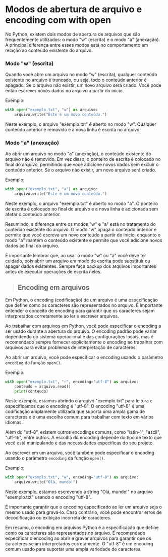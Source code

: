 # Modos de abertura de arquivo e encoding com with open

No Python, existem dois modos de abertura de arquivos que são frequentemente utilizados: o modo "w" (escrita) e o modo "a" (anexação). A principal diferença entre esses modos está no comportamento em relação ao conteúdo existente do arquivo.

### **Modo "w" (escrita)**

Quando você abre um arquivo no modo "w" (escrita), qualquer conteúdo existente no arquivo é truncado, ou seja, todo o conteúdo anterior é apagado. Se o arquivo não existir, um novo arquivo será criado. Você pode então escrever novos dados no arquivo a partir do início.

Exemplo:

```python
with open("exemplo.txt", "w") as arquivo:
    arquivo.write("Este é um novo conteúdo.")
```

Neste exemplo, o arquivo "exemplo.txt" é aberto no modo "w". Qualquer conteúdo anterior é removido e a nova linha é escrita no arquivo.

### **Modo "a" (anexação)**

Ao abrir um arquivo no modo "a" (anexação), o conteúdo existente do arquivo não é removido. Em vez disso, o ponteiro de escrita é colocado no final do arquivo, permitindo que você adicione novos dados sem excluir o conteúdo anterior. Se o arquivo não existir, um novo arquivo será criado.

Exemplo:

```python
with open("exemplo.txt", "a") as arquivo:
    arquivo.write("Este é um novo conteúdo.")
```

Neste exemplo, o arquivo "exemplo.txt" é aberto no modo "a". O ponteiro de escrita é colocado no final do arquivo e a nova linha é adicionada sem afetar o conteúdo anterior.

Resumindo, a diferença entre os modos "w" e "a" está no tratamento do conteúdo existente do arquivo. O modo "w" apaga o conteúdo anterior e permite que você escreva um novo conteúdo a partir do início, enquanto o modo "a" mantém o conteúdo existente e permite que você adicione novos dados ao final do arquivo.

É importante lembrar que, ao usar o modo "w" ou "a" você deve ter cuidado, pois abrir um arquivo em modo de escrita pode substituir ou apagar dados existentes. Sempre faça backup dos arquivos importantes antes de executar operações de escrita neles.

> ## **Encoding em arquivos**

Em Python, o encoding (codificação) de um arquivo é uma especificação que define como os caracteres são representados no arquivo. É importante entender o conceito de encoding para garantir que os caracteres sejam interpretados corretamente ao ler e escrever arquivos.

Ao trabalhar com arquivos em Python, você pode especificar o encoding a ser usado durante a abertura do arquivo. O encoding padrão pode variar dependendo do sistema operacional e das configurações locais, mas é recomendado sempre fornecer explicitamente o encoding ao trabalhar com arquivos para evitar problemas de interpretação de caracteres.

Ao abrir um arquivo, você pode especificar o encoding usando o parâmetro `encoding` da função `open()`.

Exemplo:

```python
with open("exemplo.txt", "r", encoding="utf-8") as arquivo:
    conteudo = arquivo.read()
    print(conteudo)
```

Neste exemplo, estamos abrindo o arquivo "exemplo.txt" para leitura e especificamos que o encoding é "utf-8". O encoding "utf-8" é uma codificação amplamente utilizada que suporta uma ampla gama de caracteres e é uma escolha comum para trabalhar com texto em vários idiomas.

Além do "utf-8", existem outros encodings comuns, como "latin-1", "ascii", "utf-16", entre outros. A escolha do encoding depende do tipo de texto que você está manipulando e das necessidades específicas do seu projeto.

Ao escrever em um arquivo, você também pode especificar o encoding usando o parâmetro `encoding` da função `open()`.

Exemplo:

```python
with open("exemplo.txt", "w", encoding="utf-8") as arquivo:
    arquivo.write("Olá, mundo!")
```

Neste exemplo, estamos escrevendo a string "Olá, mundo!" no arquivo "exemplo.txt" usando o encoding "utf-8".

É importante garantir que o encoding especificado ao ler um arquivo seja o mesmo usado para gravá-lo. Caso contrário, você pode encontrar erros de decodificação ou exibição incorreta de caracteres.

Em resumo, o encoding em arquivos Python é a especificação que define como os caracteres são representados no arquivo. É recomendado especificar o encoding ao abrir e gravar arquivos para garantir que os caracteres sejam interpretados corretamente. O "utf-8" é um encoding comum usado para suportar uma ampla variedade de caracteres.
